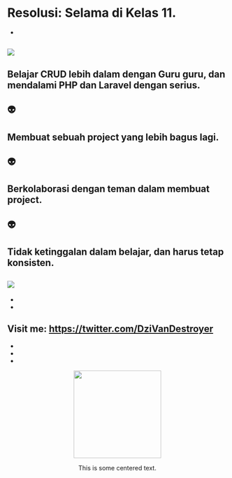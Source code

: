 # Resolusi: Selama di Kelas 11.
-
![](https://tenor.com/view/touka-kirishima-tokyo-ghoul-wings-gif-15864806.gif)
-
Belajar CRUD lebih dalam dengan Guru guru, dan mendalami PHP dan Laravel   dengan serius.
-
👽
-
Membuat sebuah project yang lebih bagus lagi.
-
👽
-
Berkolaborasi dengan teman dalam membuat project.
-
👽
-
Tidak ketinggalan dalam belajar, dan harus tetap konsisten.
-
![](https://64.media.tumblr.com/8287a931318a0abeceb3b979d6fc2f23/tumblr_ool76jMOS91twgfw0o1_500.gif)
-
-
-
Visit me: https://twitter.com/DziVanDestroyer
-
-
-
-
<div align="center">
<img src="https://octodex.github.com/images/dunetocat.png" width="200">
<p>This is some centered text.</p>
</div>
